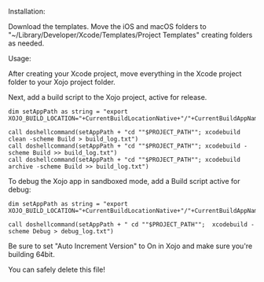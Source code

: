 Installation:

Download the templates. Move the iOS and macOS folders to "~/Library/Developer/Xcode/Templates/Project Templates" creating folders as needed.

Usage:

After creating your Xcode project, move everything in the Xcode project folder to your Xojo project folder.


Next, add a build script to the Xojo project, active for release.

```
dim setAppPath as string = "export XOJO_BUILD_LOCATION="+CurrentBuildLocationNative+"/"+CurrentBuildAppName+".app;"

call doshellcommand(setAppPath + "cd ""$PROJECT_PATH""; xcodebuild clean -scheme Build > build_log.txt")
call doshellcommand(setAppPath + "cd ""$PROJECT_PATH""; xcodebuild -scheme Build >> build_log.txt")
call doshellcommand(setAppPath + "cd ""$PROJECT_PATH""; xcodebuild archive -scheme Build >> build_log.txt")
```



To debug the Xojo app in sandboxed mode, add a Build script active for debug:

```
dim setAppPath as string = "export XOJO_BUILD_LOCATION="+CurrentBuildLocationNative+"/"+CurrentBuildAppName+".app;"

call doshellcommand(setAppPath + " cd ""$PROJECT_PATH"";  xcodebuild -scheme Debug > debug_log.txt")
```


Be sure to set "Auto Increment Version" to On in Xojo and make sure you're building 64bit.


You can safely delete this file!